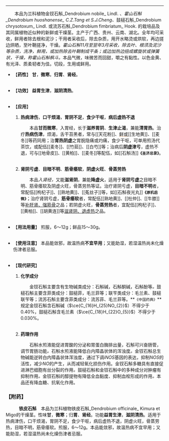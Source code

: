 ---
&emsp;&emsp;本品为兰科植物金钗石斛_Dendrobium nobile_ Lindl. 、<dfn>霍山石斛_Dendrobium huoshanense_ C.Z.Tang et S.J.Cheng、</dfn>鼓槌石斛_Dendrobium chrysotoxum_ Lindl. 或流苏石斛_Dendrobium fimbriatum_ Hook. 的栽培品及其同属植物近似种的新鲜或干燥茎。主产于广西、贵州、云南、湖北。全年均可采收，鲜用者除去根和泥沙；干用者采收后，除去杂质，用开水略烫或烘软，再边搓边烘晒，至叶鞘搓净，干燥。<dfn>霍山石斛11月至翌年3月采收，除去叶、根须及泥沙等杂质，洗净，鲜用，或加热除去叶鞘制成干条；或边加热边扭成螺旋状或弹簧状，干燥，称霍山石斛枫斗。</dfn>本品气微，味微苦而回甜，嚼之有黏性。以色金黄、有光泽、质柔韧者为佳。切段，生用或鲜用。

- 【**药性**】
	**甘**，**微寒**。**归胃**、**肾经**。<br></br>

- 【**功效**】
	**益胃生津**，**滋阴清热**。<br></br>

- 【**应用**】
	1. **热病津伤**，**口干烦渴**，**胃阴不足**，**食少干呕**，**病后虚热不退**
		
		&emsp;&emsp;本品**甘而微寒**，入胃经，长于**滋养胃阴**<dfn>、</dfn>**生津止渴**，兼能**清胃热**。治疗**热病伤津**，烦渴，舌干苔黑者，常与[[天花粉]]、<ins style="text-decoration: underline #ebaf79;">鲜或</ins>[[生地黄]]、[[麦冬]]等药同用；治**胃热阴虚**之胃脘隐痛或灼痛，食少干呕，可单用煎汤代茶饮，或配伍[[麦冬]]、[[竹茹]]、[[白芍]]等；治病后**阴虚津亏**，虚热不退，可与[[地骨皮]]、[[黄柏]]、[[麦冬]]等配伍，如[[石斛汤]]**`《圣济总录》`**。<br></br>
	
	2. **肾阴亏虚**、**目暗不明**、**筋骨痿软**，**阴虚火旺**、**骨蒸劳热**
		
		&emsp;&emsp;本品<dfn>入肾经，</dfn>又能**滋肾阴**，兼能**降虚火**，适用于**肾阴亏虚**之目暗不明、筋骨痿软及阴虚火旺，骨蒸劳热等证。治疗肾阴亏虚，**目暗不明**者，常配伍[[枸杞子]]、[[熟地黄]]、[[菟丝子]]等，如[[石斛夜光丸]]**`《原机启微》`**；治疗肾阴亏虚，**筋骨痿软**者，常配伍[[熟地黄]]、[[杜仲]]、[[牛膝]]等<ins>补肝肾、强筋骨</ins>之品；若阴虚火旺，**骨蒸劳热**者，宜配伍[[枸杞子]]、[[黄柏]]、[[胡黄连]]等<ins>滋肾阴、退虚热</ins>之品。<br></br>

- 【**用法用量**】
	煎服，6～12g；鲜品15～30g。<br></br>

- 【**使用注意**】
	本品能敛邪，故温热病**不宜早用**；又能助湿，若湿温热尚未化燥伤津者忌服。<br></br>

- 【**现代研究**】
	1. **化学成分**
		
		&emsp;&emsp;金钗石斛主要含有生物碱类成分：石斛碱，石斛酮碱，石斛酚等<dfn>。</dfn>鼓槌石斛主要含菲类成分：鼓槌菲，毛兰菲等；联苄类成分：毛兰素、鼓槌联苄等；流苏石斛主要含菲类成分：流苏菲、毛兰菲等。**`《中国药典》`**规定金钗石斛含石斛碱（$\ce{C_{16}H_{25}NO_{2}}$）不得少于0.40%，鼓槌石斛含毛兰素（$\ce{C_{18}H_{22}O_{5}}$）不得少于0.030%。<br></br>
	
	2. **药理作用**
		
		&emsp;&emsp;石斛水煎液能促进胃酸的分泌和胃蛋白酶排出量，石斛可兴奋肠管，调节胃肠功能<dfn>。</dfn>石斛水煎液能降低白内障晶状体的浑浊度<dfn>。</dfn>金钗石斛总生物碱能逆转白内障晶状体浑浊度，通过下调$iNOS$基因的表达，抑制$NOS$的活性，减少$NO$的产生，从而减轻氧化损伤作用。金钗石斛多糖具有直接促进淋巴细胞有丝分裂的作用<dfn>。</dfn>鼓槌石斛和金钗石斛中的多种成分对肿瘤有抑制作用<dfn>。</dfn>金钗石斛的醇提物有降低全血黏度、抑制血栓形成的作用<dfn>。</dfn>本品还有降血糖、抗氧化作用。

### 【附药】

&emsp;&emsp;&emsp;**铁皮石斛**&emsp;本品为兰科植物铁皮石斛_Dendrobium officinale_ Kimura et Migo的干燥茎。性味**甘**，**微寒**；归**胃**、**肾经**。功能**益胃生津**，**滋阴清热**。适用于热病津伤，口干烦渴，胃阴不足，食少干呕，病后虚热不退，阴虚火旺，骨蒸劳热，目暗不明，筋骨痿软。煎服，6～12g。本品能敛邪，故温热病不宜早用；又能助湿，若湿温热尚未化燥伤津者忌服。